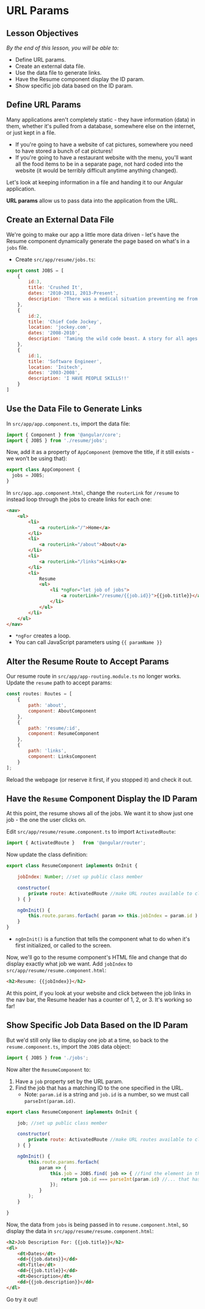# URL Params

<!--WDI4 2:55 -->

## Lesson Objectives
*By the end of this lesson, you will be able to:*

- Define URL params.
- Create an external data file.
- Use the data file to generate links.
- Have the Resume component display the ID param.
- Show specific job data based on the ID param.

## Define URL Params

Many applications aren't completely static - they have information (data) in them, whether it's pulled from a database, somewhere else on the internet, or just kept in a file.
- If you're going to have a website of cat pictures, somewhere you need to have stored a bunch of cat pictures!
- If you're going to have a restaurant website with the menu, you'll want all the food items to be in a separate page, not hard coded into the website (it would be terribly difficult anytime anything changed).

Let's look at keeping information in a file and handing it to our Angular application.

**URL params** allow us to pass data into the application from the URL.

## Create an External Data File

We're going to make our app a little more data driven - let's have the Resume component dynamically generate the page based on what's in a `jobs` file.  

- Create `src/app/resume/jobs.ts`:

```javascript
export const JOBS = [
    {
        id:3,
        title: 'Crushed It',
        dates: '2010-2011, 2013-Present',
        description: 'There was a medical situation preventing me from crushing it to my usual standards. So I had to take some time off until I was able to crush it at 100 percent, at which point I resumed crushing it full time.'
    },
    {
        id:2,
        title: 'Chief Code Jockey',
        location: 'jockey.com',
        dates: '2008-2010',
        description: 'Taming the wild code beast. A story for all ages. A friendship for all time. Share the adventure.'
    },
    {
        id:1,
        title: 'Software Engineer',
        location: 'Initech',
        dates: '2003-2008',
        description: 'I HAVE PEOPLE SKILLS!!'
    }
]
```

## Use the Data File to Generate Links

In `src/app/app.component.ts`, import the data file:

```javascript
import { Component } from '@angular/core';
import { JOBS } from './resume/jobs';
```

Now, add it as a property of `AppComponent` (remove the title, if it still exists - we won't be using that):

```javascript
export class AppComponent {
  jobs = JOBS;
}
```

In `src/app.app.component.html`, change the `routerLink` for `/resume` to instead loop through the jobs to create links for each one:

```html
<nav>
    <ul>
        <li>
            <a routerLink="/">Home</a>
        </li>
        <li>
            <a routerLink="/about">About</a>
        </li>
        <li>
            <a routerLink="/links">Links</a>
        </li>
        <li>
            Resume
            <ul>
                <li *ngFor="let job of jobs">
                    <a routerLink="/resume/{{job.id}}">{{job.title}}</a>
                </li>
            </ul>
        </li>
    </ul>
</nav>
```

- `*ngFor` creates a loop.
- You can call JavaScript parameters using `{{ paramName }}`

## Alter the Resume Route to Accept Params

Our resume route in `src/app/app-routing.module.ts` no longer works. Update the `resume` path to accept params:

```javascript
const routes: Routes = [
    {
        path: 'about',
        component: AboutComponent
    },
    {
        path: 'resume/:id',
        component: ResumeComponent
    },
    {
        path: 'links',
        component: LinksComponent
    }
];
```

Reload the webpage (or reserve it first, if you stopped it) and check it out.

## Have the `Resume` Component Display the ID Param

At this point, the resume shows all of the jobs. We want it to show just one job - the one the user clicks on.

Edit `src/app/resume/resume.component.ts` to import `ActivatedRoute`:

```javascript
import { ActivatedRoute }   from '@angular/router';
```

Now update the class definition:

```javascript
export class ResumeComponent implements OnInit {

    jobIndex: Number; //set up public class member

    constructor(
        private route: ActivatedRoute //make URL routes available to class
    ) { }

    ngOnInit() {
        this.route.params.forEach( param => this.jobIndex = param.id )
    }
}
```

- `ngOnInit()` is a function that tells the component what to do when it's first initialized, or called to the screen.

Now, we'll go to the resume component's HTML file and change that do display exactly what job we want. Add `jobIndex` to `src/app/resume/resume.component.html`:

```html
<h2>Resume: {{jobIndex}}</h2>
```

At this point, if you look at your website and click between the job links in the nav bar, the Resume header has a counter of 1, 2, or 3. It's working so far!

<!--WDI4 3:21 -->

## Show Specific Job Data Based on the ID Param

But we'd still only like to display one job at a time, so back to the `resume.component.ts`, import the `JOBS` data object:

```javascript
import { JOBS } from './jobs';
```

Now alter the `ResumeComponent` to:

1) Have a `job` property set by the URL param.
2) Find the job that has a matching ID to the one specified in the URL.
    - Note: `param.id` is a string and `job.id` is a number, so we must call `parseInt(param.id)`.

```javascript
export class ResumeComponent implements OnInit {

    job; //set up public class member

    constructor(
        private route: ActivatedRoute //make URL routes available to class
    ) { }

    ngOnInit() {
        this.route.params.forEach(
            param => {
                this.job = JOBS.find( job => { //find the element in the JOBS array...
                    return job.id === parseInt(param.id) //... that has a matching id
                });
            }
        );
    }

}
```

Now, the data from `jobs` is being passed in to `resume.component.html`, so display the data in `src/app/resume/resume.component.html`:

```html
<h2>Job Description For: {{job.title}}</h2>
<dl>
    <dt>Dates</dt>
    <dd>{{job.dates}}</dd>
    <dt>Title</dt>
    <dd>{{job.title}}</dd>
    <dt>Description</dt>
    <dd>{{job.description}}</dd>
</dl>
```

Go try it out! 

<!--WDI4 3:32 -->
